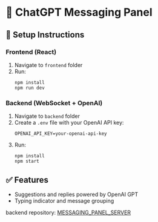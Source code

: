 
# 🧪 ChatGPT Messaging Panel

## 🔧 Setup Instructions

### Frontend (React)
1. Navigate to `frontend` folder
2. Run:
   ```
   npm install
   npm run dev
   ```

### Backend (WebSocket + OpenAI)
1. Navigate to `backend` folder
2. Create a `.env` file with your OpenAI API key:
   ```
   OPENAI_API_KEY=your-openai-api-key
   ```
3. Run:
   ```
   npm install
   npm start
   ```

## ✅ Features
- Suggestions and replies powered by OpenAI GPT
- Typing indicator and message grouping


backend repository: [MESSAGING_PANEL_SERVER](https://github.com/devstar222696/MESSAGING_PANEL_SERVER)
